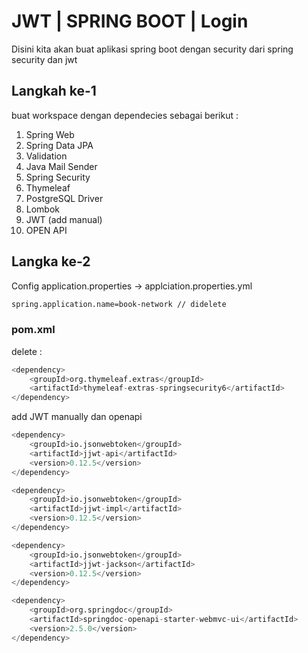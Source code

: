 # JWT | SPRING BOOT | Login

Disini kita akan buat aplikasi spring boot dengan security dari spring security dan jwt

## Langkah ke-1
buat workspace dengan dependecies sebagai berikut :
1. Spring Web
2. Spring Data JPA
3. Validation
4. Java Mail Sender
5. Spring Security
6. Thymeleaf
7. PostgreSQL Driver
8. Lombok
9. JWT (add manual)
10. OPEN API

## Langka ke-2
Config application.properties -> applciation.properties.yml
```bash
spring.application.name=book-network // didelete
```
### pom.xml
delete : 
```python
<dependency>
	<groupId>org.thymeleaf.extras</groupId>
	<artifactId>thymeleaf-extras-springsecurity6</artifactId>
</dependency>
```
add JWT manually dan openapi
```python
<dependency>
	<groupId>io.jsonwebtoken</groupId>
	<artifactId>jjwt-api</artifactId>
	<version>0.12.5</version>
</dependency>

<dependency>
	<groupId>io.jsonwebtoken</groupId>
	<artifactId>jjwt-impl</artifactId>
	<version>0.12.5</version>
</dependency>

<dependency>
	<groupId>io.jsonwebtoken</groupId>
	<artifactId>jjwt-jackson</artifactId>
	<version>0.12.5</version>
</dependency>

<dependency>
	<groupId>org.springdoc</groupId>
	<artifactId>springdoc-openapi-starter-webmvc-ui</artifactId>
	<version>2.5.0</version>
</dependency>

```
